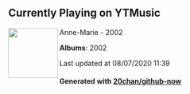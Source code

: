 ## Currently Playing on YTMusic

[<img align="left" width="100" src="https://lh3.googleusercontent.com/nvrG1c80EKwWa0xOKnQ-KFqWajfh8bAhn0u5IBRSXQWhS5gwFnu2vMgTw2wQTv4Tmu7CMzTPTI38Q18">](https://music.youtube.com/channel/UCkVBToGZ1PTrMN22TAKyO6Q)

Anne-Marie - 2002

**Albums**: 2002

Last updated at 08/07/2020 11:39

#### Generated with [20chan/github-now](https://github.com/20chan/github-now)


<!--
**20chan/20chan** is a ✨ _special_ ✨ repository because its `README.md` (this file) appears on your GitHub profile.

Here are some ideas to get you started:

- 🔭 I’m currently working on ...
- 🌱 I’m currently learning ...
- 👯 I’m looking to collaborate on ...
- 🤔 I’m looking for help with ...
- 💬 Ask me about ...
- 📫 How to reach me: ...
- 😄 Pronouns: ...
- ⚡ Fun fact: ...
-->
